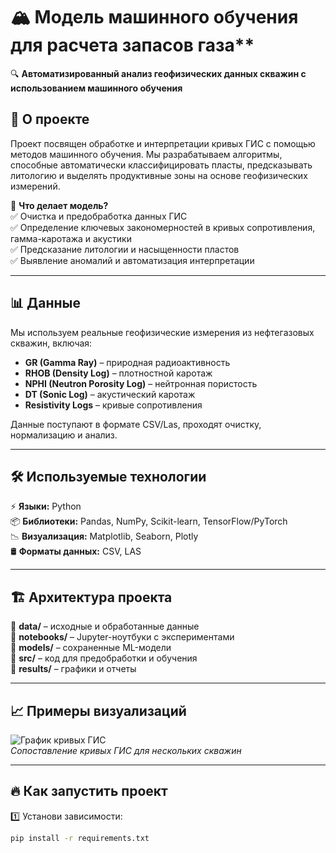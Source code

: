 # 🏔 Модель машинного обучения для расчета запасов газа**  

🔍 **Автоматизированный анализ геофизических данных скважин с использованием машинного обучения**  

## 🚀 О проекте  
Проект посвящен обработке и интерпретации кривых ГИС с помощью методов машинного обучения. Мы разрабатываем алгоритмы, способные автоматически классифицировать пласты, предсказывать литологию и выделять продуктивные зоны на основе геофизических измерений.  

📌 **Что делает модель?**  
✅ Очистка и предобработка данных ГИС  
✅ Определение ключевых закономерностей в кривых сопротивления, гамма-каротажа и акустики  
✅ Предсказание литологии и насыщенности пластов  
✅ Выявление аномалий и автоматизация интерпретации  

---

## 📊 Данные  
Мы используем реальные геофизические измерения из нефтегазовых скважин, включая:  
- **GR (Gamma Ray)** – природная радиоактивность  
- **RHOB (Density Log)** – плотностной каротаж  
- **NPHI (Neutron Porosity Log)** – нейтронная пористость  
- **DT (Sonic Log)** – акустический каротаж  
- **Resistivity Logs** – кривые сопротивления  

Данные поступают в формате CSV/Las, проходят очистку, нормализацию и анализ.  

---

## 🛠 Используемые технологии  
⚡ **Языки:** Python  
📦 **Библиотеки:** Pandas, NumPy, Scikit-learn, TensorFlow/PyTorch  
📉 **Визуализация:** Matplotlib, Seaborn, Plotly  
🛢 **Форматы данных:** CSV, LAS  

---

## 🏗 Архитектура проекта  
📂 **data/** – исходные и обработанные данные  
📂 **notebooks/** – Jupyter-ноутбуки с экспериментами  
📂 **models/** – сохраненные ML-модели  
📂 **src/** – код для предобработки и обучения  
📂 **results/** – графики и отчеты  

---

## 📈 Примеры визуализаций  
![График кривых ГИС](https://via.placeholder.com/800x400?text=Example+Log+Curves)  
_Сопоставление кривых ГИС для нескольких скважин_  

---

## 🔥 Как запустить проект  
1️⃣ Установи зависимости:  
```bash
pip install -r requirements.txt
